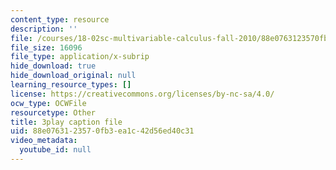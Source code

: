 ```yaml
---
content_type: resource
description: ''
file: /courses/18-02sc-multivariable-calculus-fall-2010/88e0763123570fb3ea1c42d56ed40c31_2B7e19xi4Sw.srt
file_size: 16096
file_type: application/x-subrip
hide_download: true
hide_download_original: null
learning_resource_types: []
license: https://creativecommons.org/licenses/by-nc-sa/4.0/
ocw_type: OCWFile
resourcetype: Other
title: 3play caption file
uid: 88e07631-2357-0fb3-ea1c-42d56ed40c31
video_metadata:
  youtube_id: null
---
```

